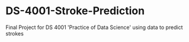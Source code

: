 # DS-4001-Stroke-Prediction
Final Project for DS 4001 'Practice of Data Science' using data to predict strokes
